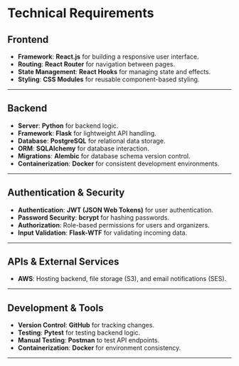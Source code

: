 # **Technical Requirements**

## **Frontend**
- **Framework**: **React.js** for building a responsive user interface.
- **Routing**: **React Router** for navigation between pages.
- **State Management**: **React Hooks** for managing state and effects.
- **Styling**: **CSS Modules** for reusable component-based styling.

---

## **Backend**
- **Server**: **Python** for backend logic.
- **Framework**: **Flask** for lightweight API handling.
- **Database**: **PostgreSQL** for relational data storage.
- **ORM**: **SQLAlchemy** for database interaction.
- **Migrations**: **Alembic** for database schema version control.
- **Containerization**: **Docker** for consistent development environments.

---

## **Authentication & Security**
- **Authentication**: **JWT (JSON Web Tokens)** for user authentication.
- **Password Security**: **bcrypt** for hashing passwords.
- **Authorization**: Role-based permissions for users and organizers.
- **Input Validation**: **Flask-WTF** for validating incoming data.

---

## **APIs & External Services**
- **AWS**: Hosting backend, file storage (S3), and email notifications (SES).

---

## **Development & Tools**
- **Version Control**: **GitHub** for tracking changes.
- **Testing**: **Pytest** for testing backend logic.
- **Manual Testing**: **Postman** to test API endpoints.
- **Containerization**: **Docker** for environment consistency.

---